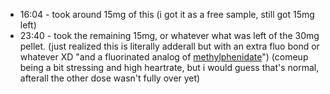 * 16:04 - took around 15mg of this (i got it as a free sample, still got 15mg left)
* 23:40 - took the remaining 15mg, or whatever what was left of the 30mg pellet. (just realized this is literally adderall but with an extra fluo bond or whatever XD "and a fluorinated analog of [methylphenidate](https://psychonautwiki.org/wiki/Methylphenidate "Methylphenidate")") (comeup being a bit stressing and high heartrate, but i would guess that's normal, afterall the other dose wasn't fully over yet)